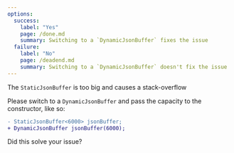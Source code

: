 ```yaml
---
options:
  success:
    label: "Yes"
    page: /done.md
    summary: Switching to a `DynamicJsonBuffer` fixes the issue
  failure:
    label: "No"
    page: /deadend.md
    summary: Switching to a `DynamicJsonBuffer` doesn't fix the issue
---
```


The `StaticJsonBuffer` is too big and causes a stack-overflow

Please switch to a `DynamicJsonBuffer` and pass the capacity to the constructor, like so:

```diff
- StaticJsonBuffer<6000> jsonBuffer;
+ DynamicJsonBuffer jsonBuffer(6000);
```

Did this solve your issue?
